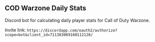 ## COD Warzone Daily Stats
Discord bot for calculating daily player stats for Call of Duty Warzone.

Invite link: `https://discordapp.com/oauth2/authorize?scope=bot&client_id=711383069160112128/`